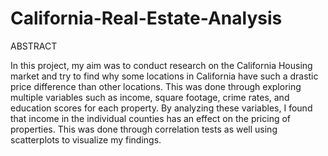 # California-Real-Estate-Analysis

ABSTRACT

In this project, my aim was to conduct research on the California Housing market and try to find
why some locations in California have such a drastic price difference than other locations. This
was done through exploring multiple variables such as income, square footage, crime rates, and education scores for each property.
By analyzing these variables, I found that income in the individual counties has an effect on the
pricing of properties. This was done through correlation tests as well using scatterplots to visualize my findings.
